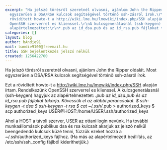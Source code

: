 ```yaml
---
excerpt: "Ha jelszó törésrõl szeretnél olvasni, ajánlom John the Ripper oldalát. Most
  egyszerũen a DSA/RSA kulcsok segítségével történõ ssh-zásról írok.\r\n\r\nEzt a
  rövidített howto-t a http://wiki.lme.hu/lmewiki/index.php/SSH alapján írtam.\r\nRendelkezünk
  OpenSSH szerverrel es klienssel.\r\nA kulcsgenerálasnál (ssh-keygen) hagyjuk az
  alapértelmezettet:\r\n*.pub az id_dsa.pub és az id_rsa.pub fájlokat takarja.\r"
categories: []
layout: blog
author: bAndie91
mail: bandie9100@freemail.hu
title: SSH bejelentkezés jelszó nélkül
created: 1256422760
---
```

Ha jelszó törésrõl szeretnél olvasni, ajánlom John the Ripper oldalát. Most egyszerũen a DSA/RSA kulcsok segítségével történõ ssh-zásról írok.

Ezt a rövidített howto-t a http://wiki.lme.hu/lmewiki/index.php/SSH alapján írtam.
Rendelkezünk OpenSSH szerverrel es klienssel.
A kulcsgenerálasnál (ssh-keygen) hagyjuk az alapértelmezettet:
*.pub az id_dsa.pub és az id_rsa.pub fájlokat takarja.
Kövessük el az alábbi parancsokat.
$ ssh-keygen -t dsa
$ ssh-keygen -t rsa
$ cat ~/.ssh/*.pub > authorized_keys
$ scp authorized_keys USER@HOST:/home/USER/.ssh/authorized_keys

Ahol a HOST a távoli szerver, USER az ottani login nevünk.
Ha további munkaállomások publikus dsa és rsa kulcsait akarjuk az jelszó nelkül beengedendõ
kulcsok küzé tenni, fũzzük ezeket hozzá a ~/.ssh/authorized_keys fájlhoz.
(Ha más az alapértelmezett beállítás, az /etc/ssh/ssh_config fájlból kideríthetjük.)
